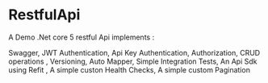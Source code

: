 # RestfulApi

A Demo .Net core 5 restful Api implements :

Swagger,
JWT Authentication,
Api Key Authentication,
Authorization,
CRUD operations ,
Versioning,
Auto Mapper,
Simple Integration Tests,
An Api Sdk using Refit ,
A simple custon Health Checks,
A simple custom Pagination 




